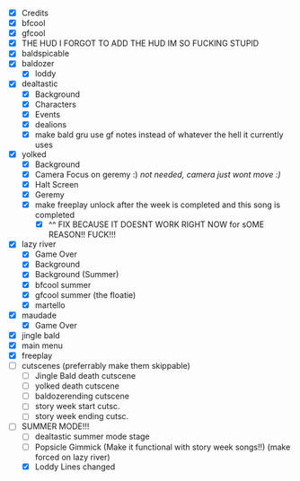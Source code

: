 
- [x] Credits
- [x] bfcool
- [x] gfcool
- [x] THE HUD I FORGOT TO ADD THE HUD IM SO FUCKING STUPID
- [x] baldspicable
- [x] baldozer
	- [x] loddy
- [x] dealtastic
	- [x] Background
	- [x] Characters
	- [x] Events
	- [x] dealions
	- [x] make bald gru use gf notes instead of whatever the hell it currently uses
- [x] yolked
	- [x] Background
	- [x] Camera Focus on geremy :)
		*not needed, camera just wont move :)*
	- [x] Halt Screen
	- [x] Geremy
	- [x] make freeplay unlock after the week is completed and this song is completed
		- [x] ^^ FIX BECAUSE IT DOESNT WORK RIGHT NOW for sOME REASON!! FUCK!!!
- [x] lazy river
	- [x] Game Over
	- [x] Background
	- [x] Background (Summer)
	- [x] bfcool summer
	- [x] gfcool summer (the floatie)
	- [x] martello
- [x] maudade
	- [x] Game Over
- [x] jingle bald
- [x] main menu
- [x] freeplay
- [ ] cutscenes (preferrably make them skippable)
	- [ ] Jingle Bald death cutscene
	- [ ] yolked death cutscene
	- [ ] baldozerending cutscene
	- [ ] story week start cutsc.
	- [ ] story week ending cutsc.
- [ ] SUMMER MODE!!!
    - [ ] dealtastic summer mode stage
	- [ ] Popsicle Gimmick (Make it functional with story week songs!!) (make forced on lazy river)
	- [x] Loddy Lines changed